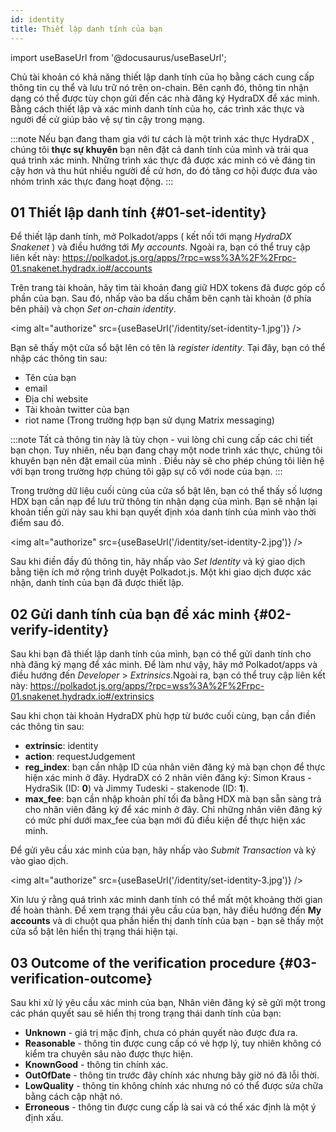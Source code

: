 ```yaml
---
id: identity
title: Thiết lập danh tính của bạn
---
```


import useBaseUrl from '@docusaurus/useBaseUrl';

Chủ tài khoản có khả năng thiết lập danh tính của họ bằng cách cung cấp thông tin cụ thể và lưu trữ nó trên on-chain. Bên cạnh đó, thông tin nhận dạng có thể được tùy chọn gửi đến các nhà đăng ký HydraDX để xác minh. Bằng cách thiết lập và xác minh danh tính của họ, các trình xác thực và người đề cử giúp bảo vệ sự tin cậy trong mạng.

:::note
Nếu bạn đang tham gia với tư cách là một trình xác thực HydraDX , chúng tôi **thực sự khuyên** bạn nên đặt cả danh tính của mình và trải qua quá trình xác minh. Những trình xác thực đã được xác minh có vẻ đáng tin cậy hơn và thu hút nhiều người đề cử hơn, do đó tăng cơ hội được đưa vào nhóm trình xác thực đang hoạt động.
:::

## 01 Thiết lập danh tính {#01-set-identity}

Để thiết lập danh tính, mở Polkadot/apps ( kết nối tới mạng *HydraDX Snakenet* ) và điều hướng tới *My accounts*. Ngoài ra, bạn có thể truy cập liên kết này:
https://polkadot.js.org/apps/?rpc=wss%3A%2F%2Frpc-01.snakenet.hydradx.io#/accounts

Trên trang tài khoản, hãy tìm tài khoản đang giữ  HDX tokens đã được góp cổ phần của bạn. Sau đó, nhấp vào ba dấu chấm bên cạnh tài khoản (ở phía bên phải) và chọn *Set on-chain identity*.

<img alt="authorize" src={useBaseUrl('/identity/set-identity-1.jpg')} />

Bạn sẽ thấy một cửa sổ bật lên có tên là *register identity*. Tại đây, bạn có thể nhập các thông tin sau:

* Tên của bạn
* email
* Địa chỉ website
* Tài khoản twitter của bạn
* riot name (Trong trường hợp bạn sử dụng Matrix messaging)

:::note
Tất cả thông tin này là tùy chọn - vui lòng chỉ cung cấp các chi tiết bạn chọn. Tuy nhiên, nếu bạn đang chạy một node trình xác thực, chúng tôi khuyên bạn nên đặt email của mình . Điều này sẽ cho phép chúng tôi liên hệ với bạn trong trường hợp chúng tôi gặp sự cố với node của bạn.
:::

Trong trường dữ liệu cuối cùng của cửa sổ bật lên, bạn có thể thấy số lượng HDX bạn cần nạp để lưu trữ thông tin nhận dạng của mình. Bạn sẽ nhận lại khoản tiền gửi này sau khi bạn quyết định xóa danh tính của mình vào thời điểm sau đó.

<img alt="authorize" src={useBaseUrl('/identity/set-identity-2.jpg')} />

Sau khi điền đầy đủ thông tin, hãy nhấp vào *Set Identity* và ký giao dịch bằng tiện ích mở rộng trình duyệt Polkadot.js. Một khi giao dịch được xác nhận, danh tính của bạn đã được thiết lập.

## 02 Gửi danh tính của bạn để xác minh {#02-verify-identity}

Sau khi bạn đã thiết lập danh tính của mình, bạn có thể gửi danh tính cho nhà đăng ký mạng để xác minh. Để làm như vậy, hãy mở Polkadot/apps và điều hướng đến *Developer* > *Extrinsics*.Ngoài ra, bạn có thể truy cập liên kết này:
https://polkadot.js.org/apps/?rpc=wss%3A%2F%2Frpc-01.snakenet.hydradx.io#/extrinsics

Sau khi chọn tài khoản HydraDX phù hợp từ bước cuối cùng, bạn cần điền các thông tin sau: 

* **extrinsic**: identity
* **action**: requestJudgement
* **reg_index**: bạn cần nhập ID của nhân viên đăng ký mà bạn chọn để thực hiện xác minh ở đây.
HydraDX có 2 nhân viên đăng ký: Simon Kraus - HydraSik (ID: **0**) và Jimmy Tudeski - stakenode (ID: **1**).
* **max_fee**: bạn cần nhập khoản phí tối đa bằng HDX mà bạn sẵn sàng trả cho nhân viên đăng ký để xác minh ở đây. Chỉ những nhân viên đăng ký có mức phí dưới max_fee của bạn mới đủ điều kiện để thực hiện xác minh.

Để gửi yêu cầu xác minh của bạn, hãy nhấp vào *Submit Transaction*  và ký vào giao dịch.

<img alt="authorize" src={useBaseUrl('/identity/set-identity-3.jpg')} />

Xin lưu ý rằng quá trình xác minh danh tính có thể mất một khoảng thời gian để hoàn thành. Để xem trạng thái yêu cầu của bạn, hãy điều hướng đến  **My accounts** và di chuột qua phần hiển thị danh tính của bạn - bạn sẽ thấy một cửa sổ bật lên hiển thị trạng thái hiện tại.

## 03 Outcome of the verification procedure {#03-verification-outcome}

Sau khi xử lý yêu cầu xác minh của bạn, Nhân viên đăng ký sẽ gửi một trong các phán quyết sau sẽ hiển thị trong trạng thái danh tính của bạn:

* **Unknown** - giá trị mặc định, chưa có phán quyết nào được đưa ra.
* **Reasonable** - thông tin được cung cấp có vẻ hợp lý, tuy nhiên không có kiểm tra chuyên sâu nào được thực hiện.
* **KnownGood** - thông tin chính xác.
* **OutOfDate** - thông tin trước đây chính xác nhưng bây giờ nó đã lỗi thời.
* **LowQuality** - thông tin không chính xác nhưng nó có thể được sửa chữa bằng cách cập nhật nó.
* **Erroneous** - thông tin được cung cấp là sai và có thể xác định là một ý định xấu.

